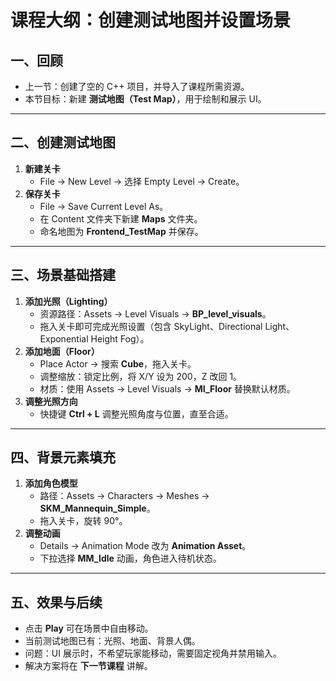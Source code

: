 # 课程大纲：创建测试地图并设置场景

## 一、回顾

- 上一节：创建了空的 C++ 项目，并导入了课程所需资源。
- 本节目标：新建 **测试地图（Test Map）**，用于绘制和展示 UI。

------

## 二、创建测试地图

1. **新建关卡**
   - File → New Level → 选择 Empty Level → Create。
2. **保存关卡**
   - File → Save Current Level As。
   - 在 Content 文件夹下新建 **Maps** 文件夹。
   - 命名地图为 **Frontend_TestMap** 并保存。

------

## 三、场景基础搭建

1. **添加光照（Lighting）**
   - 资源路径：Assets → Level Visuals → **BP_level_visuals**。
   - 拖入关卡即可完成光照设置（包含 SkyLight、Directional Light、Exponential Height Fog）。
2. **添加地面（Floor）**
   - Place Actor → 搜索 **Cube**，拖入关卡。
   - 调整缩放：锁定比例，将 X/Y 设为 200，Z 改回 1。
   - 材质：使用 Assets → Level Visuals → **MI_Floor** 替换默认材质。
3. **调整光照方向**
   - 快捷键 **Ctrl + L** 调整光照角度与位置，直至合适。

------

## 四、背景元素填充

1. **添加角色模型**
   - 路径：Assets → Characters → Meshes → **SKM_Mannequin_Simple**。
   - 拖入关卡，旋转 90°。
2. **调整动画**
   - Details → Animation Mode 改为 **Animation Asset**。
   - 下拉选择 **MM_Idle** 动画，角色进入待机状态。

------

## 五、效果与后续

- 点击 **Play** 可在场景中自由移动。
- 当前测试地图已有：光照、地面、背景人偶。
- 问题：UI 展示时，不希望玩家能移动，需要固定视角并禁用输入。
- 解决方案将在 **下一节课程** 讲解。


